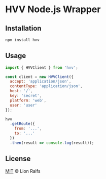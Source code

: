 # HVV Node.js Wrapper

## Installation

```bash
npm install hvv
```

## Usage

```js
import { HVVClient } from 'hvv';

const client = new HVVClient({
  accept: 'application/json',
  contentType: 'application/json',
  host: '/',
  key: 'secret',
  platform: 'web',
  user: 'user'
});

hvv
  .getRoute({
    from: '...',
    to: '...'
  })
  .then(result => console.log(result));
```

## License

[MIT](LICENSE) © Lion Ralfs
